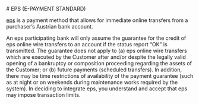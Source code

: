 <header id="stripe">
</header>
<section>
# EPS (E-PAYMENT STANDARD)

[eps](https://www.eps-ueberweisung.at) is a payment method that allows for immediate online transfers from a purchaser’s Austrian bank account. 

An eps participating bank will only assume the guarantee for the credit of eps online wire transfers to an account if the status report “OK” is transmitted. The guarantee does not apply to (a) eps online wire transfers which are executed by the Customer after and/or despite the legally valid opening of a bankruptcy or composition proceeding regarding the assets of the Customer; or (b) future payments (scheduled transfers). In addition, there may be time restrictions of availability of the payment guarantee (such as at night or on weekends during maintenance works required by the system). 
In deciding to integrate eps, you understand and accept that eps may impose transaction limits.
</section>
